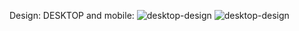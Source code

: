 Design:
DESKTOP and mobile:
![desktop-design](https://github.com/vishalparmar3542/Restaurant-menue/assets/114457535/ee3eb51a-fbc8-4258-bd49-378c2832ea5f)
![desktop-design](https://github.com/vishalparmar3542/Restaurant-menue/assets/114457535/fadabb34-ddb7-4cdd-ba7b-5e45740babd7)
